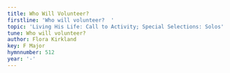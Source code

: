 ```yaml
---
title: Who Will Volunteer?
firstline: 'Who will volunteer?  '
topic: 'Living His Life: Call to Activity; Special Selections: Solos'
tune: Who will volunteer?
author: Flora Kirkland
key: F Major
hymnnumber: 512
year: '-'
---
```

